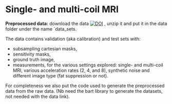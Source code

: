# Single- and multi-coil MRI

**Preprocessed data:** download the  data [![DOI](https://zenodo.org/badge/DOI/10.5281/zenodo.8302121.svg)](https://doi.org/10.5281/zenodo.8302121)
, unzip it and put it in the data folder under the name `data_sets.

The data contains validation (aka calibration) and test sets with:
- subsampling cartesian masks,
- sensitivity masks,
- ground truth image,
- measurements,
for the various settings explored: single- and multi-coil MRI, various acceleration rates (2, 4, and 8), synthetic noise and different image type (fat suppression or not).

For completeness we also put the code used to generate the preprocessed data from the raw data. (Nb need the bart library to generate the datasets, not needed with the data link).